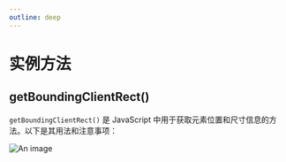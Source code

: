 ```yaml
---
outline: deep
---
```


# 实例方法

## getBoundingClientRect()

`getBoundingClientRect()` 是 JavaScript 中用于获取元素位置和尺寸信息的方法。以下是其用法和注意事项：

![An image](/javascript/element-box-diagram.png)   
